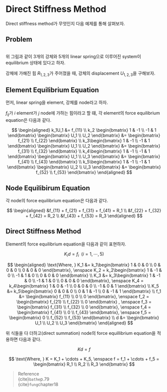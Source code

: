 # Direct Stiffness Method
Direct stiffness method가 무엇인지 다음 예제를 통해 살펴보자.

## Problem
``` {figure} _image/0301.png
```

위 그림과 같이 3개의 강체와 5개의 linear spring으로 이루어진 system이 equilibrium 상태에 있다고 하자.

강체에 가해진 힘 $R_{1,2,3}$가 주어졌을 때, 강체의 displacement $U_{1,2,3}$을 구해보자.

## Element Equilibrium Equation
먼저, linear spring을 element, 강체를 node라고 하자.

$f_{ij}$가 $i$ element가 $j$ node에 가하는 힘이라고 할 떄, 각 element의 force equilibrium equation은 다음과 같다.

$$ \begin{aligned} k_1U_1 &= f_{11} \\ k_2 \begin{bmatrix} 1 & -1 \\ -1 & 1 \end{bmatrix} \begin{bmatrix} U_1 \\ U_2 \end{bmatrix} &= \begin{bmatrix} f_{21} \\ f_{22} \end{bmatrix} \\ k_3\begin{bmatrix} 1 & -1 \\ -1 & 1 \end{bmatrix} \begin{bmatrix} U_1 \\ U_2 \end{bmatrix} &= \begin{bmatrix} f_{31} \\ f_{32} \end{bmatrix} \\  k_4\begin{bmatrix} 1 & -1 \\ -1 & 1 \end{bmatrix} \begin{bmatrix} U_1 \\ U_3 \end{bmatrix} &= \begin{bmatrix} f_{41} \\ f_{43} \end{bmatrix} \\ k_5\begin{bmatrix} 1 & -1 \\ -1 & 1 \end{bmatrix} \begin{bmatrix} U_2 \\ U_3 \end{bmatrix} &= \begin{bmatrix} f_{52} \\ f_{53} \end{bmatrix} \end{aligned} $$

## Node Equilibirum Equation
각 node의 force equilibrium equation은 다음과 같다.

$$ \begin{aligned} &f_{11} + f_{21} + f_{31} + f_{41} = R_1 \\ &f_{22} + f_{32} + f_{42} = R_2 \\ &f_{43} + f_{53} = R_3 \end{aligned} $$

## Direct Stiffness Method
Element의 force equilibrium equation을 다음과 같이 표현하자.

$$ K_id = f_i \enspace (i = 1,\cdots,5) $$


$$ \begin{aligned} \text{Where, } K_1 &=  k_1\begin{bmatrix} 1 & 0 &  0 \\ 0 & 0 & 0 \\ 0 & 0 & 0 \end{bmatrix}, \enspace K_2 = k_2\begin{bmatrix} 1 & -1 &  0 \\ -1 & 1 & 0 \\ 0 & 0 & 0 \end{bmatrix} \\  K_3 &=  k_3\begin{bmatrix} 1 & -1 &  0 \\ -1 & 1 & 0 \\ 0 & 0 & 0 \end{bmatrix}, \enspace K_4 = k_4\begin{bmatrix} 1 & 0 &  -1 \\ 0 & 0 & 0 \\ -1 & 0 & 1 \end{bmatrix} \\ K_5 &= k_5\begin{bmatrix} 0 & 0 & 0 \\ 0 & 1 & -1 \\ 0 & -1 & 1 \end{bmatrix} \\ f_1 &= \begin{bmatrix} f_{11} \\ 0 \\ 0 \end{bmatrix}, \enspace f_2 = \begin{bmatrix} f_{21} \\ f_{22} \\ 0 \end{bmatrix} , \enspace f_3 = \begin{bmatrix} f_{31} \\ f_{32} \\ 0 \end{bmatrix}, \enspace f_4 = \begin{bmatrix} f_{41} \\ 0 \\ f_{43} \end{bmatrix}, \enspace f_5 = \begin{bmatrix} 0 \\ f_{52} \\ f_{53} \end{bmatrix} \\ d &= \begin{bmatrix} U_1 \\ U_2 \\ U_3 \end{bmatrix}  \end{aligned} $$

위 식들을 다 더하고(direct summation) node의 force equillibrium equation을 적용하면 다음과 같다.

$$ Kd = f $$


$$ \text{Where, } K = K_1 + \cdots + K_5, \enspace f = f_1 + \cdots + f_5 = \begin{bmatrix} R_1 \\ R_2 \\ R_3 \end{bmatrix} $$

> Reference  
> {cite}`bathe`p.79  
> {cite}`fung`chapter18  